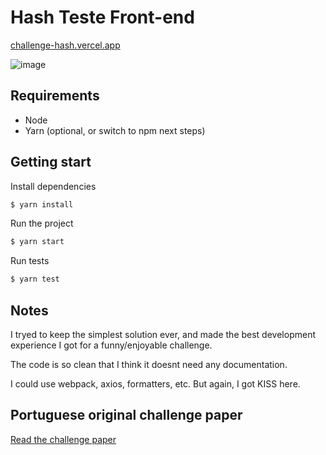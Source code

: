 # Hash Teste Front-end

[challenge-hash.vercel.app](challenge-hash.vercel.app)

![image](https://user-images.githubusercontent.com/1857527/94457288-bd6bb800-018a-11eb-8afd-2ea00b6452f7.png)

## Requirements

- Node
- Yarn (optional, or switch to npm next steps)

## Getting start

Install dependencies

```sh
$ yarn install
```

Run the project

```sh
$ yarn start
```

Run tests

```sh
$ yarn test
```

## Notes

I tryed to keep the simplest solution ever, and made the best development experience I got for a funny/enjoyable challenge.

The code is so clean that I think it doesnt need any documentation.

I could use webpack, axios, formatters, etc. But again, I got KISS here.

## Portuguese original challenge paper

[Read the challenge paper](./CHALLENGE.md)
